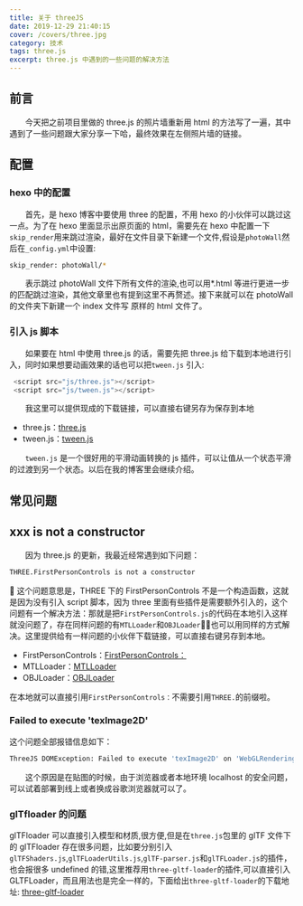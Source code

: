 ```yaml
---
title: 关于 threeJS
date: 2019-12-29 21:40:15
cover: /covers/three.jpg
category: 技术
tags: three.js
excerpt: three.js 中遇到的一些问题的解决方法
---
```


## 前言

&emsp;&emsp;今天把之前项目里做的 three.js 的照片墙重新用 html 的方法写了一遍，其中遇到了一些问题跟大家分享一下哈，最终效果在左侧照片墙的链接。

## 配置

### hexo 中的配置

&emsp;&emsp;首先，是 hexo 博客中要使用 three 的配置，不用 hexo 的小伙伴可以跳过这一点。为了在 hexo 里面显示出原页面的 html，需要先在 hexo 中配置一下`skip_render`用来跳过渲染，最好在文件目录下新建一个文件,假设是`photoWall`然后在`_config.yml`中设置:

```bash
skip_render: photoWall/*
```

&emsp;&emsp;表示跳过 photoWall 文件下所有文件的渲染,也可以用\*.html 等进行更进一步的匹配跳过渲染，其他文章里也有提到这里不再赘述。接下来就可以在 photoWall 的文件夹下新建一个 index 文件写 原样的 html 文件了。

### 引入 js 脚本

&emsp;&emsp;如果要在 html 中使用 three.js 的话，需要先把 three.js 给下载到本地进行引入，同时如果想要动画效果的话也可以把`tween.js` 引入:

```javascript
 <script src="js/three.js"></script>
 <script src="js/tween.js"></script>
```

&emsp;&emsp;我这里可以提供现成的下载链接，可以直接右键另存为保存到本地<br/>

- three.js：<a href="/js/three/Three.js">three.js</a>
- tween.js：<a href="/js/three/tween.js">tween.js</a>

&emsp;&emsp;`tween.js` 是一个很好用的平滑动画转换的 js 插件，可以让值从一个状态平滑的过渡到另一个状态。以后在我的博客里会继续介绍。

## 常见问题

## xxx is not a constructor

&emsp;&emsp;因为 three.js 的更新，我最近经常遇到如下问题：

```bash
THREE.FirstPersonControls is not a constructor
```


这个问题意思是，THREE 下的 FirstPersonControls 不是一个构造函数，这就是因为没有引入 script 脚本，因为 three 里面有些插件是需要额外引入的，这个问题有一个解决方法：那就是把`FirstPersonControls.js`的代码在本地引入这样就没问题了，存在同样问题的有`MTLLoader`和`OBJLoader`，也可以用同样的方式解决。这里提供给有一样问题的小伙伴下载链接，可以直接右键另存到本地。

- FirstPersonControls：<a href="/js/three/FirstPersonControls.js">FirstPersonControls：</a>
- MTLLoader：<a href="/js/three/MTLLoader.js">MTLLoader</a>
- OBJLoader：<a href="/js/three/OBJLoader.js">OBJLoader</a>

在本地就可以直接引用`FirstPersonControls：`不需要引用`THREE.`的前缀啦。

### Failed to execute 'texImage2D'

这个问题全部报错信息如下：

```bash
ThreeJS DOMException: Failed to execute 'texImage2D' on 'WebGLRenderingContext'
```

&emsp;&emsp;这个原因是在贴图的时候，由于浏览器或者本地环境 localhost 的安全问题，可以试着部署到线上或者换成谷歌浏览器就可以了。

### glTfloader 的问题

glTFloader 可以直接引入模型和材质,很方便,但是在`three.js`包里的 glTF 文件下的 glTFloader 存在很多问题，比如要分别引入`glTFShaders.js`,`glTFLoaderUtils.js`,`glTF-parser.js`和`glTFLoader.js`的插件，也会报很多 undefined 的错,这里推荐用`three-gltf-loader`的插件,可以直接引入 GLTFLoader，而且用法也是完全一样的，下面给出`three-gltf-loader`的下载地址:
<a href="/js/three/three-gltf-loader.js">three-gltf-loader</a>
